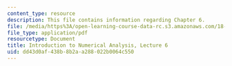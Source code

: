 ```yaml
---
content_type: resource
description: This file contains information regarding Chapter 6.
file: /media/https%3A/open-learning-course-data-rc.s3.amazonaws.com/18-330-introduction-to-numerical-analysis-spring-2012/dd43d0af438b8b2aa288022b0064c550_MIT18_330S12_Chapter6.pdf
file_type: application/pdf
resourcetype: Document
title: Introduction to Numerical Analysis, Lecture 6
uid: dd43d0af-438b-8b2a-a288-022b0064c550
---
```

